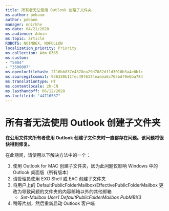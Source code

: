 ```yaml
---
title: 所有者无法使用 Outlook 创建子文件夹
ms.author: pebaum
author: pebaum
manager: mnirkhe
ms.date: 04/21/2020
ms.audience: Admin
ms.topic: article
ROBOTS: NOINDEX, NOFOLLOW
localization_priority: Priority
ms.collection: Adm_O365
ms.custom:
- "5884"
- "3500007"
ms.openlocfilehash: 2116bb837e4378ea29d7882df1d3010b3a4e0b1c
ms.sourcegitcommit: 936330b11fec49f6174eadea6c765bdf9e6ba784
ms.translationtype: HT
ms.contentlocale: zh-CN
ms.lasthandoff: 06/12/2020
ms.locfileid: "44716537"
---
```

# <a name="owner-cannot-create-sub-folder-using-outlook"></a>所有者无法使用 Outlook 创建子文件夹

**在公用文件夹所有者使用 Outlook 创建子文件夹时一直都存在问题。该问题将很快得到修复。**

在此期间，请使用以下解决方法中的一个：

1. 使用 Outlook for MAC 创建子文件夹，因为此问题仅影响 Windows 中的 Outlook 桌面版（所有版本）
2. 请管理员使用 EXO Shell 或 EAC 创建子文件夹
3. 将用户上的 DefaultPublicFolderMailbox/EffectivePublicFolderMailbox 更改为导致问题的文件夹的内容邮箱以外的其他邮箱  
    - *Set-Mailbox User1 DefaultPublicFolderMailbox PubMBX3*
4. 稍等片刻，然后重新启动 Outlook 客户端